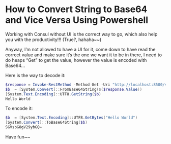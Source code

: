 # How to Convert String to Base64 and Vice Versa Using Powershell


Working with Consul without UI is the correct way to go, which also help you with the productivity!!! (True?, hahaha~~)

<!--more-->

Anyway, I’m not allowed to have a UI for it, come down to have read the correct value and make sure it’s the one we want it to be in there, I need to do heaps “Get” to get the value, however the value is encoded with Base64…

Here is the way to decode it:

```PowerShell
$response = Invoke-RestMethod -Method Get -Uri "http://localhost:8500/v1/kv/hello"
$b  = [System.Convert]::FromBase64String($($response.Value))
[System.Text.Encoding]::UTF8.GetString($b)
Hello World
```

To encode it:

```PowerShell
$b  = [System.Text.Encoding]::UTF8.GetBytes("Hello World")
[System.Convert]::ToBase64String($b)
SGVsbG8gV29ybGQ=
```

Have fun~~
